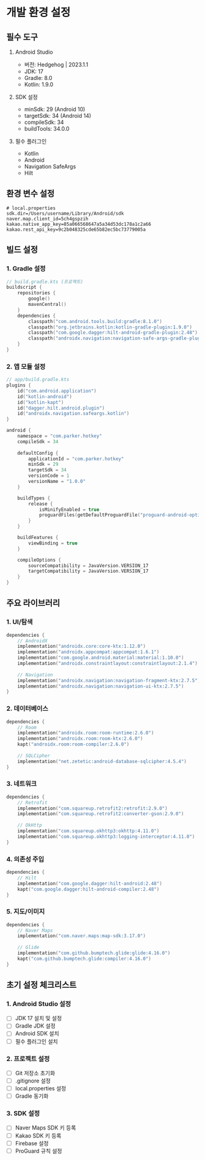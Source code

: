 # 개발 환경 설정

## 필수 도구
1. Android Studio
   - 버전: Hedgehog | 2023.1.1
   - JDK: 17
   - Gradle: 8.0
   - Kotlin: 1.9.0

2. SDK 설정
   - minSdk: 29 (Android 10)
   - targetSdk: 34 (Android 14)
   - compileSdk: 34
   - buildTools: 34.0.0

3. 필수 플러그인
   - Kotlin
   - Android
   - Navigation SafeArgs
   - Hilt

## 환경 변수 설정
```properties
# local.properties
sdk.dir=/Users/username/Library/Android/sdk
naver.map.client_id=5ch4gspzih
kakao.native_app_key=85a066568647a5a34d53dc178a1c2a66
kakao.rest_api_key=9c2b048325cde65b82ec5bc73779005a
```

## 빌드 설정

### 1. Gradle 설정
```kotlin
// build.gradle.kts (프로젝트)
buildscript {
    repositories {
        google()
        mavenCentral()
    }
    dependencies {
        classpath("com.android.tools.build:gradle:8.1.0")
        classpath("org.jetbrains.kotlin:kotlin-gradle-plugin:1.9.0")
        classpath("com.google.dagger:hilt-android-gradle-plugin:2.48")
        classpath("androidx.navigation:navigation-safe-args-gradle-plugin:2.7.5")
    }
}
```

### 2. 앱 모듈 설정
```kotlin
// app/build.gradle.kts
plugins {
    id("com.android.application")
    id("kotlin-android")
    id("kotlin-kapt")
    id("dagger.hilt.android.plugin")
    id("androidx.navigation.safeargs.kotlin")
}

android {
    namespace = "com.parker.hotkey"
    compileSdk = 34
    
    defaultConfig {
        applicationId = "com.parker.hotkey"
        minSdk = 29
        targetSdk = 34
        versionCode = 1
        versionName = "1.0.0"
    }

    buildTypes {
        release {
            isMinifyEnabled = true
            proguardFiles(getDefaultProguardFile("proguard-android-optimize.txt"), "proguard-rules.pro")
        }
    }

    buildFeatures {
        viewBinding = true
    }

    compileOptions {
        sourceCompatibility = JavaVersion.VERSION_17
        targetCompatibility = JavaVersion.VERSION_17
    }
}
```

## 주요 라이브러리

### 1. UI/탐색
```kotlin
dependencies {
    // AndroidX
    implementation("androidx.core:core-ktx:1.12.0")
    implementation("androidx.appcompat:appcompat:1.6.1")
    implementation("com.google.android.material:material:1.10.0")
    implementation("androidx.constraintlayout:constraintlayout:2.1.4")
    
    // Navigation
    implementation("androidx.navigation:navigation-fragment-ktx:2.7.5")
    implementation("androidx.navigation:navigation-ui-ktx:2.7.5")
}
```

### 2. 데이터베이스
```kotlin
dependencies {
    // Room
    implementation("androidx.room:room-runtime:2.6.0")
    implementation("androidx.room:room-ktx:2.6.0")
    kapt("androidx.room:room-compiler:2.6.0")
    
    // SQLCipher
    implementation("net.zetetic:android-database-sqlcipher:4.5.4")
}
```

### 3. 네트워크
```kotlin
dependencies {
    // Retrofit
    implementation("com.squareup.retrofit2:retrofit:2.9.0")
    implementation("com.squareup.retrofit2:converter-gson:2.9.0")
    
    // OkHttp
    implementation("com.squareup.okhttp3:okhttp:4.11.0")
    implementation("com.squareup.okhttp3:logging-interceptor:4.11.0")
}
```

### 4. 의존성 주입
```kotlin
dependencies {
    // Hilt
    implementation("com.google.dagger:hilt-android:2.48")
    kapt("com.google.dagger:hilt-android-compiler:2.48")
}
```

### 5. 지도/이미지
```kotlin
dependencies {
    // Naver Maps
    implementation("com.naver.maps:map-sdk:3.17.0")
    
    // Glide
    implementation("com.github.bumptech.glide:glide:4.16.0")
    kapt("com.github.bumptech.glide:compiler:4.16.0")
}
```

## 초기 설정 체크리스트

### 1. Android Studio 설정
- [ ] JDK 17 설치 및 설정
- [ ] Gradle JDK 설정
- [ ] Android SDK 설치
- [ ] 필수 플러그인 설치

### 2. 프로젝트 설정
- [ ] Git 저장소 초기화
- [ ] .gitignore 설정
- [ ] local.properties 설정
- [ ] Gradle 동기화

### 3. SDK 설정
- [ ] Naver Maps SDK 키 등록
- [ ] Kakao SDK 키 등록
- [ ] Firebase 설정
- [ ] ProGuard 규칙 설정 